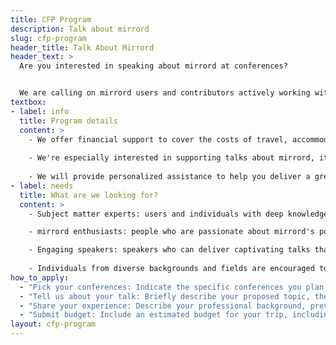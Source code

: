 ```yaml
---
title: CFP Program
description: Talk about mirrord
slug: cfp-program
header_title: Talk About Mirrord
header_text: >
  Are you interested in speaking about mirrord at conferences?


  We are calling on mirrord users and contributors actively working with mirrord to talk about their takes and experiences with mirrord at conferences worldwide. Got a presentation in mind? This is your chance to share your knowledge and help spread the word about mirrord.
textbox:
- label: info
  title: Program details
  content: >
    - We offer financial support to cover the costs of travel, accommodation, and registration fees.
  
    - We're especially interested in supporting talks about mirrord, its use cases, or its functionalities.
    
    - We will provide personalized assistance to help you deliver a great presentation.
- label: needs
  title: What are we looking for?
  content: >
    - Subject matter experts: users and individuals with deep knowledge and experience with mirrord.

    - mirrord enthusiasts: people who are passionate about mirrord's potential and are eager to share its benefits with the world.

    - Engaging speakers: speakers who can deliver captivating talks that inspire and educate technical audiences.
    
    - Individuals from diverse backgrounds and fields are encouraged to apply as long as your topic intersects with mirrord.
how_to_apply:
  - "Pick your conferences: Indicate the specific conferences you plan to attend and present at."
  - "Tell us about your talk: Briefly describe your proposed topic, the target audience, how it aligns with the themes of the conference, and demonstrates mirrord's capabilities and use cases."
  - "Share your experience: Describe your professional background, previous speaking experience, any relevant achievements, and knowledge of mirrord."
  - "Submit budget: Include an estimated budget for your trip, including travel, lodging, and registration fees."
layout: cfp-program
---
```

